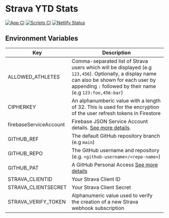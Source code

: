 # Strava YTD Stats

[![App CI](https://github.com/curtiscde/strava-ytd-stats-cr/actions/workflows/app-ci.yml/badge.svg)](https://github.com/curtiscde/strava-ytd-stats-cr/actions/workflows/app-ci.yml) [![Scripts CI](https://github.com/curtiscde/strava-ytd-stats-cr/actions/workflows/gh-scripts-ci.yml/badge.svg)](https://github.com/curtiscde/strava-ytd-stats-cr/actions/workflows/gh-scripts-ci.yml) [![Netlify Status](https://api.netlify.com/api/v1/badges/e1fb843a-952b-425a-a463-5bcdde5581e0/deploy-status)](https://app.netlify.com/sites/strava-ytd-stats-cr/deploys)

## Environment Variables

| Key                    | Description |
|------------------------|-------------|
| ALLOWED_ATHLETES       | Comma-separated list of Strava users which will be displayed (e.g `123,456`). Optionally, a display name can also be shown for each user by appending `:` followed by their name (e.g `123:foo,456:bar`)         | 
| CIPHERKEY              | An alphanumberic value with a length of 32. This is used for the encryption of the user refresh tokens in Firestore            |
| firebaseServiceAccount | Firebase JSON Service Account details. [See more details](https://firebase.google.com/docs/app-distribution/authenticate-service-account.md?platform=android).            |
| GITHUB_REF             | The default GitHub repository branch (e.g `main`)            |
| GITHUB_REPO            | The GitHub username and repository (e.g. `<github-username>/<repo-name>`)            |
| GITHUB_PAT             | A GitHub Personal Access [See more details](https://docs.github.com/en/authentication/keeping-your-account-and-data-secure/creating-a-personal-access-token)            |
| STRAVA_CLIENTID        | Your Strava Client ID            |
| STRAVA_CLIENTSECRET    | Your Strava Client Secret            |
| STRAVA_VERIFY_TOKEN    | Alphanumeric value used to verify the creation of a new Strava webhook subscription            |